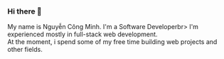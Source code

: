 ### Hi there 👋
My name is Nguyễn Công Minh. I'm a Software Developerbr>
I'm experienced mostly in full-stack web development.<br>
At the moment, i spend some of my free time building web projects and other fields.
<!--
**minh-ncm/minh-ncm** is a ✨ _special_ ✨ repository because its `README.md` (this file) appears on your GitHub profile.

Here are some ideas to get you started:

- 🔭 I’m currently working on ...
- 🌱 I’m currently learning ...
- 👯 I’m looking to collaborate on ...
- 🤔 I’m looking for help with ...
- 💬 Ask me about ...
- 📫 How to reach me: ...
- 😄 Pronouns: ...
- ⚡ Fun fact: ...
-->
